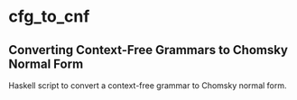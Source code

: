 # cfg_to_cnf
## Converting Context-Free Grammars to Chomsky Normal Form
Haskell script to convert a context-free grammar to Chomsky normal form.
